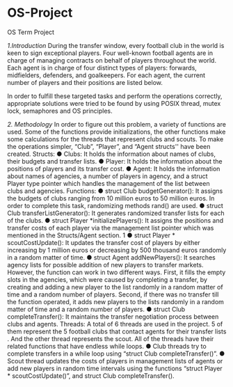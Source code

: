 # OS-Project
OS Term Project

*1.Introduction*
During the transfer window, every football club in the world is keen to sign exceptional
players. Four well-known football agents are in charge of managing contracts on behalf of
players throughout the world. Each agent is in charge of four distinct types of players:
forwards, midfielders, defenders, and goalkeepers. For each agent, the current number of
players and their positions are listed below.

In order to fulfill these targeted tasks and perform the operations correctly, appropriate
solutions were tried to be found by using POSIX thread, mutex lock, semaphores and OS
principles.

*2. Methodology*
In order to figure out this problem, a variety of functions are used. Some of the
functions provide initializations, the other functions make some calculations
for the threads that represent clubs and scouts. To make the operations
simpler, “Club”, “Player”, and “Agent structs'' have been created.
Structs:
● Clubs: It holds the information about names of clubs, their budgets and
transfer lists.
● Player: It holds the information about the positions of players and its transfer
cost.
● Agent: It holds the information about names of agencies, a number of players
in agency, and a struct Player type pointer which handles the management of
the list between clubs and agencies.
Functions:
● struct Club budgetGenerator(): It assigns the budgets of clubs ranging from
10 million euros to 50 million euros. In order to complete this task,
randomizing methods rand() are used.
● struct Club transferListGenerator(): It generates randomized transfer lists
for each of the clubs.
● struct Player *initializePlayers(): It assigns the positions and transfer costs
of each player via the management list pointer which was mentioned in the
Structs/Agent section.
1
● struct Player * scoutCostUpdate(): It updates the transfer cost of players by
either increasing by 1 million euros or decreasing by 500 thousand euros
randomly in a random matter of time.
● struct Agent addNewPlayers(): It searches agency lists for possible addition
of new players to transfer markets. However, the function can work in two
different ways.
First, it fills the empty slots in the agencies, which were caused by completing
a transfer, by creating and adding a new player to the list randomly in a
random matter of time and a random number of players.
Second, if there was no transfer till the function operated, it adds new players
to the lists randomly in a random matter of time and a random number of
players.
● struct Club completeTransfer(): It maintains the transfer negotiation process
between clubs and agents.
Threads:
A total of 6 threads are used in the project. 5 of them represent the 5 football
clubs that contact agents for their transfer lists . And the other thread
represents the scout. All of the threads have their related functions that have
endless while loops.
● Club threads try to complete transfers in a while loop using “struct
Club completeTransfer()”.
● Scout thread updates the costs of players in management lists of
agents or add new players in random time intervals using the functions
“struct Player * scoutCostUpdate()”, and struct Club
completeTransfer().
